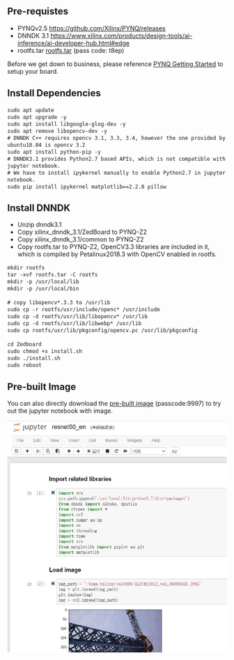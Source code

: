 ## Pre-requistes
- PYNQv2.5 https://github.com/Xilinx/PYNQ/releases
- DNNDK 3.1 https://www.xilinx.com/products/design-tools/ai-inference/ai-developer-hub.html#edge
- rootfs.tar [rootfs.tar](https://pan.baidu.com/s/1hTtdL0vds3gAUVLqbQkGLA) (pass code: t8ep)

Before we get down to business, please reference [PYNQ Getting Started](https://pynq.readthedocs.io/en/v2.5.1/getting_started.html) to setup your board.

## Install Dependencies
```
sudo apt update
sudo apt upgrade -y
sudo apt install libgoogle-glog-dev -y
sudo apt remove libopencv-dev -y 
# DNNDK C++ requires opencv 3.1, 3.3, 3.4, however the one provided by ubuntu18.04 is opencv 3.2
sudo apt install python-pip -y
# DNNDK3.1 provides Python2.7 based APIs, which is not compatible with jupyter notebook.
# We have to install ipykernel manually to enable Python2.7 in jupyter notebook.
sudo pip install ipykernel matplotlib==2.2.0 pillow
```

## Install DNNDK
- Unzip dnndk3.1
- Copy xilinx_dnndk_3.1/ZedBoard to PYNQ-Z2
- Copy xilinx_dnndk_3.1/common to PYNQ-Z2
- Copy rootfs.tar to PYNQ-Z2, OpenCV3.3 libraries are included in it, which is compiled by Petalinux2018.3 with OpenCV enabled in rootfs.
```
mkdir rootfs
tar -xvf rootfs.tar -C rootfs
mkdir -p /usr/local/lib
mkdir -p /usr/local/bin

# copy libopencv*.3.3 to /usr/lib
sudo cp -r rootfs/usr/include/openc* /usr/include
sudo cp -d rootfs/usr/lib/libopencv* /usr/lib
sudo cp -d rootfs/usr/lib/libwebp* /usr/lib
sudo cp rootfs/usr/lib/pkgconfig/opencv.pc /usr/lib/pkgconfig

cd Zedboard
sudo chmod +x install.sh
sudo ./install.sh
sudo reboot
```


## Pre-built Image
You can also directly download the [pre-built image](https://pan.baidu.com/s/1aqCYu1U0zqCZYBk6LjJuUA)  (passcode:9997) to try out the jupyter notebook with image.

![](images/Jupyter_Notebook.JPG)